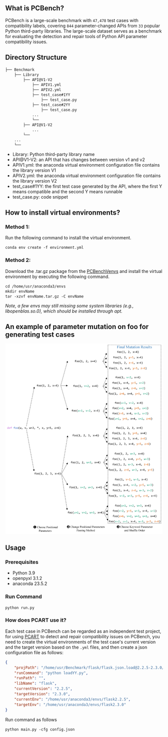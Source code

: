 ## What is PCBench?
PCBench is a large-scale benchmark with `47,478` test cases with compatibility labels, covering `844` parameter-changed APIs from `33` popular Python third-party libraries. The large-scale dataset serves as a benchmark for evaluating the detection and repair tools of Python API parameter compatibility
issues.

## Directory Structure

```
├── Benchmark
    ├── Library
        ├── API@V1-V2
            ├── APIV1.yml
            ├── APIV2.yml
            ├── test_case#1YY
                ├── test_case.py
            ├── test_case#2YY
                ├── test_case.py
            ...
            └──
        ├── API@V1-V2
            ...
        └──
    ...
    └──
```
- Library: Python third-party library name
- API@V1-V2: an API that has changes between version v1 and v2
- APIV1.yml: the anaconda virtual environment configuration file contains the library version V1
- APIV2.yml: the anaconda virtual environment configuration file contains the library version V2
- test_case#1YY: the first test case generated by the API, where the first Y means compatible and the second Y means runnable
- test_case.py: code snippet


## How to install virtual environments?
### Method 1:
Run the following command to install the virtual environment.
```shell
conda env create -f environment.yml
```

### Method 2:
Download the .tar.gz package from the [PCBenchVenvs](https://pan.nuaa.edu.cn/share/c5270595cf89e58b6d2ea76f28) and install the virtual environment by executing the following command. 
```shell
cd /home/usr/anaconda3/envs
mkdir envName
tar -xzvf envName.tar.gz -C envName
```

_Note, a few envs may still missing some system libraries (e.g., libopenblas.so.0), which should be installed through apt._

## An example of parameter mutation on foo for generating test cases
![image](mutation.png)

## Usage
### Prerequisites
- Python 3.9
- openpyxl 3.1.2
- anaconda 23.5.2

### Run Command
```shell
python run.py
```

### How does PCART use it?
Each test case in PCBench can be regarded as an independent test project, for using [PCART]([https://github.com/pcart-tools/PCART]) to detect and repair compatibility issues on PCBench, you need to create the virtual environments of the test case's current version and the target version based on the `.yml` files, and then create a json configuration file as follows:
```json
{
    "projPath": "/home/usr/Benchmark/flask/flask.json.load@2.2.5-2.3.0/flask.json.load#1YY",
    "runCommand": "python loadYY.py",
    "runPath": "",
    "libName": "flask",
    "currentVersion": "2.2.5",
    "targetVersion": "2.3.0",
    "currentEnv": "/home/usr/anaconda3/envs/flask2.2.5",
    "targetEnv": "/home/usr/anaconda3/envs/flask2.3.0"
} 
```
Run command as follows
```shell
python main.py -cfg config.json
```
